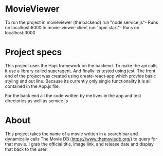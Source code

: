 # MovieViewer

To run the project in movieviewer (the backend)  run "node service.js"- Runs on localhost:8000
In movie-viewer-client run "npm start"- Runs on localhost:3000

# Project specs
This project uses the Hapi framework on the backend. To make the api calls it use a library called superagent. And finally its tested using jest. 
The front end of the project was created using create-react-app which provide basic styling and  out line.  Because its currently only single functionality it is all contained in the App.js file. 

For the back end all the code written by me lives in the app and test directories as well as service.js 

# About
This project takes the name of a movie written in a search bar and dynamically calls The Movie DB (https://www.themoviedb.org/) to query for that movie. I grab the official title, image link, and release date and display that back to the user. 